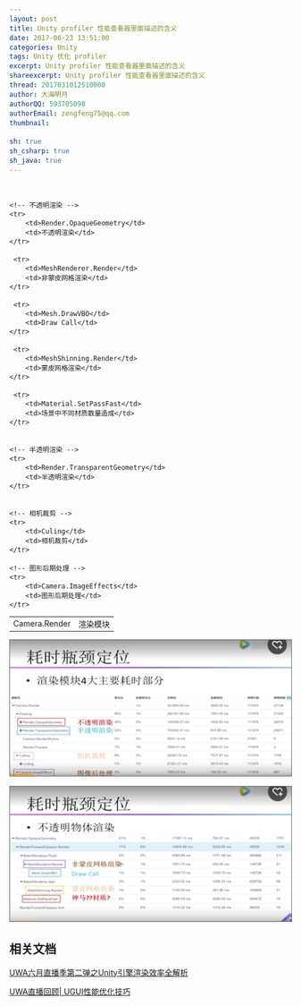 ```yaml
---
layout: post
title: Unity profiler 性能查看器里面描述的含义
date: 2017-06-23 13:51:00
categories: Unity
tags: Unity 优化 profiler
excerpt: Unity profiler 性能查看器里面描述的含义
shareexcerpt: Unity profiler 性能查看器里面描述的含义
thread: 2017031012510000
author: 大海明月
authorQQ: 593705098
authorEmail: zengfeng75@qq.com
thumbnail:

sh: true
sh_csharp: true
sh_java: true
---
```


<br>

<table>
    <!-- 渲染模块 -->
    <tr>
        <td>Camera.Render</td>
        <td>渲染模块</td>
    </tr>


    <!-- 不透明渲染 -->
    <tr>
        <td>Render.OpaqueGeometry</td>
        <td>不透明渲染</td>
    </tr>

     <tr>
        <td>MeshRenderer.Render</td>
        <td>非蒙皮网格渲染</td>
    </tr>

     <tr>
        <td>Mesh.DrawVBO</td>
        <td>Draw Call</td>
    </tr>
    
     <tr>
        <td>MeshShinning.Render</td>
        <td>蒙皮网格渲染</td>
    </tr>

     <tr>
        <td>Material.SetPassFast</td>
        <td>场景中不同材质数量造成</td>
    </tr>


    <!-- 半透明渲染 -->
    <tr>
        <td>Render.TransparentGeometry</td>
        <td>半透明渲染</td>
    </tr>


    <!-- 相机裁剪 -->
    <tr>
        <td>Culing</td>
        <td>相机裁剪</td>
    </tr>

    <!-- 图形后期处理 -->
    <tr>
        <td>Camera.ImageEffects</td>
        <td>图形后期处理</td>
    </tr>




</table>


<p><img src="/assets/docpic/unity_profiler_00.png" style="border: solid 1px #666;" /></p>

<p><img src="/assets/docpic/unity_profiler_01.png" style="border: solid 1px #666;" /></p>




<h2 class="nav1">相关文档</h2>
<p><a target="_blank" href="https://v.qq.com/x/page/y051477ktzc.html">UWA六月直播季第二弹之Unity引擎渲染效率全解析 </a></p>
<p><a target="_blank" href="https://v.qq.com/x/page/r0329jx2ijw.html">UWA直播回顾| UGUI性能优化技巧</a></p>
<br>
